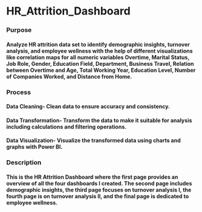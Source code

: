 # HR_Attrition_Dashboard

### Purpose
#### Analyze HR attrition data set to identify demographic insights, turnover analysis, and employee wellness with the help of different visualizations like correlation maps for all numeric variables Overtime, Marital Status, Job Role, Gender, Education Field, Department, Business Travel, Relation between Overtime and Age, Total Working Year, Education Level, Number of Companies Worked, and Distance from Home.

### Process
#### Data Cleaning- Clean data to ensure accuracy and consistency.
#### Data Transformation- Transform the data to make it suitable for analysis including calculations and filtering operations.
#### Data Visualization- Visualize the transformed data using charts and graphs with Power BI.

### Description
#### This is the HR Attrition Dashboard where the first page provides an overview of all the four dashboards I created. The second page includes demographic insights, the third page focuses on turnover analysis I, the fourth page is on turnover analysis II, and the final page is dedicated to employee wellness.
